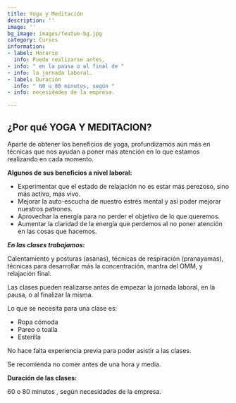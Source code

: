 ```yaml
---
title: Yoga y Meditación
description: ''
image: ''
bg_image: images/featue-bg.jpg
category: Cursos
information:
- label: Horario
  info: Puede realizarse antes,
- info: " en la pausa o al final de "
- info: la jornada laboral.
- label: Duración
  info: " 60 u 80 minutos, según "
- info: necesidades de la empresa.

---
```

## **¿Por qué YOGA Y MEDITACION?**

Aparte de obtener los beneficios de yoga, profundizamos aún más en técnicas que nos ayudan a poner más atención en lo que estamos realizando en cada momento.

**Algunos de sus beneficios a nivel laboral:**

* Experimentar que el estado de relajación no es estar más perezoso, sino más activo, más vivo.
* Mejorar la auto-escucha de nuestro estrés mental y así poder mejorar nuestros patrones.
* Aprovechar la energía para no perder el objetivo de lo que queremos.
* Aumentar la claridad de la energía que perdemos al no poner atención en las cosas que hacemos.

  
**_En las clases trabajamos_:**

Calentamiento y posturas (asanas), técnicas de respiración (pranayamas), técnicas para desarrollar más la concentración, mantra del OMM, y relajación final.

Las clases pueden realizarse antes de empezar la jornada laboral, en la pausa, o al finalizar la misma.

Lo que se necesita para una clase es:

* Ropa cómoda
* Pareo o toalla
* Esterilla


No hace falta experiencia previa para poder asistir a las clases.

Se recomienda no comer antes de una hora y media.

**Duración de las clases:**

60 o 80 minutos , según necesidades de la empresa.

